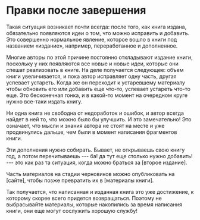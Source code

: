 
# Правки после завершения

Такая ситуация возникает почти всегда: после того, как книга издана,
обязательно появляются идеи о том, что можно исправить и добавить.
Это совершенно нормальное явление, которое вошло в книги под названием
«издание», например, переработанное и дополненное.

Многие авторы по этой причине постоянно откладывают издание книги,
поскольку у них появляются все новые и новые идеи, которые они спешат
реализовать в книге.  На деле получается следующее: объем книги
увеличивается, и пока автор исправляет одну часть, другая успевает
устареть.  Когда же он переходит к устаревшему материалу чтобы
обновить его или добавить еще что-то, успевает устареть что-то еще.
Это бесконечная гонка, и в какой-то момент на очередном круге нужно
все-таки издать книгу.

Ни одна книга не свободна от недоработок и ошибок, и автор всегда
найдет в ней то, что можно было бы улучшить.  И это замечательно!  Это
означает, что мысли и знания автора не стоят на месте и уже
продвинулись дальше, чем были в момент написания фрагментов книги.

Эти дополнения нужно собирать.  Бывает, не открываешь свою книгу год,
а потом перечитываешь --- ба! да тут еще столько нужно добавить! ---
это как раз та ситуация, когда можно браться за [второе издание].

Часть материалов на стадии черновиков можно опубликовать на [сайте],
чтобы позже превратить их в [материалы книги].

Так получается, что написанная и изданная книга это уже достижение, к
которому скорее всего придется возвращаться.  Поэтому не выбрасывайте
материалы, которые накопились за время написания книги, они еще могут
сослужить хорошую службу!
